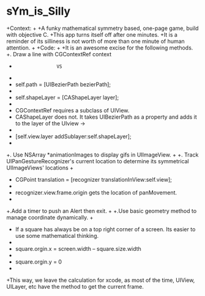 # sYm_is_Silly
+Context: 
+
+A funky mathematical symmetry based, one-page game, build with objective C.
+This app turns itself off after one minutes. 
+It is a reminder of its silliness is not worth of more than one minute of human attention.
+
+Code: 
+
+It is an awesome excise for the following methods. 
+. Draw a line with CGContextRef context
+                    VS
+                    
+    self.path = [UIBezierPath bezierPath];
+    
+    self.shapeLayer = [CAShapeLayer layer];
+    
+  CGContextRef requires a subclass of UIView. 
+  CAShapeLayer does not. It takes UIBezierPath as a property and adds it to the layer of the UIview ->
+  
+    [self.view.layer addSublayer:self.shapeLayer];
+
+. Use NSArray *animationImages to display gifs in UIImageView.
+
+. Track UIPanGestureRecognizer's current location to determine its symmetrical UIImageViews' locations
+
+    CGPoint translation = [recognizer translationInView:self.view];
+    
+    recognizer.view.frame.origin gets the location of panMovement.
+  
+.Add a timer to push an Alert then exit.
+
+.Use basic geometry method to manage coordinate dynamically.
+
+ If a square has always be on a top right corner of a screen. Its easier to use some mathematical thinking. 
+ 
+    square.orgin.x = screen.width – square.size.width 
+    
+    square.orgin.y = 0 
+    
+This way, we leave the calculation for xcode, as most of the time, UIView, UILayer, etc have the method to get the current frame.
